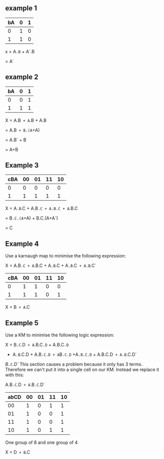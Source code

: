 ## example 1

bA|0|1
---|---|---
0|1|0
1|1|0

x = A`.B` + A`.B

= A`
## example 2

bA|0|1
---|---|---
0|0|1
1|1|1

X = A.B` + A`.B + A.B

= A.B` + B.(A`+A)

= A.B` + B

= A+B

## Example 3

cBA|00|01|11|10
---|---|---|---|---
0|0|0|0|0
1|1|1|1|1

X = A`.B`.C + A.B`.C + A.B.C + A`.B.C

= B`.C.(A`+A) + B.C.(A+A`)

= C

## Example 4
Use a karnaugh map to minimise the following expression:

X = A.B`.C + A`.B.C + A`.B`.C + A`.B`.C` + A.B`.C`

cBA|00|01|11|10
---|---|---|---|---
0|1|1|0|0
1|1|1|0|1

X = B` + A`.C


## Example 5
Use a KM to minimise the following logic expression:

X = B`.C`.D` + A`.B.C`.D` + A.B.C`.D`
+ A`.B`.C.D + A.B`.C.D + A`B`.C.D`
+A`.B.C.D` + A.B.C.D` + A.B`.C.D`

*B`.C`.D`* This section causes a problem because it only has 3 terms. Therefore
we can't put it into a single cell on our KM. Instead we replace it with this:

A.B`.C`.D` + A`.B`.C`.D`

abCD|00|01|11|10
---|---|---|---|---
00|1|0|1|1
01|1|0|0|1
11|1|0|0|1
10|1|0|1|1

One group of 8 and one group of 4

X = D` + B`.C
